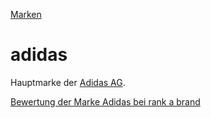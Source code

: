 [Marken](../marken.html)

# adidas

Hauptmarke der [Adidas AG](../konzerne/adidas_ag.html).   

<a target="_blank" href="https://www.rankabrand.de/sport-outdoormode-schuhe/Adidas">Bewertung der Marke Adidas bei rank a brand</a>   
